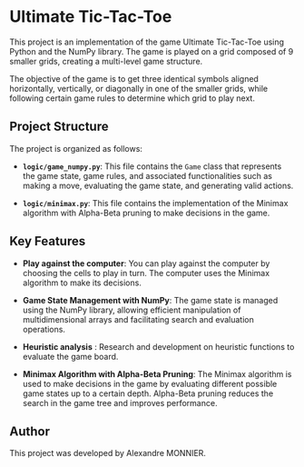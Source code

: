 # Ultimate Tic-Tac-Toe

This project is an implementation of the game Ultimate Tic-Tac-Toe using Python and the NumPy library. The game is played on a grid composed of 9 smaller grids, creating a multi-level game structure.

The objective of the game is to get three identical symbols aligned horizontally, vertically, or diagonally in one of the smaller grids, while following certain game rules to determine which grid to play next.

## Project Structure

The project is organized as follows:

- **`logic/game_numpy.py`**: This file contains the `Game` class that represents the game state, game rules, and associated functionalities such as making a move, evaluating the game state, and generating valid actions.

- **`logic/minimax.py`**: This file contains the implementation of the Minimax algorithm with Alpha-Beta pruning to make decisions in the game.

## Key Features

- **Play against the computer**: You can play against the computer by choosing the cells to play in turn. The computer uses the Minimax algorithm to make its decisions.

- **Game State Management with NumPy**: The game state is managed using the NumPy library, allowing efficient manipulation of multidimensional arrays and facilitating search and evaluation operations.

- **Heuristic analysis** : Research and development on heuristic functions to evaluate the game board.

- **Minimax Algorithm with Alpha-Beta Pruning**: The Minimax algorithm is used to make decisions in the game by evaluating different possible game states up to a certain depth. Alpha-Beta pruning reduces the search in the game tree and improves performance.


## Author

This project was developed by Alexandre MONNIER.

